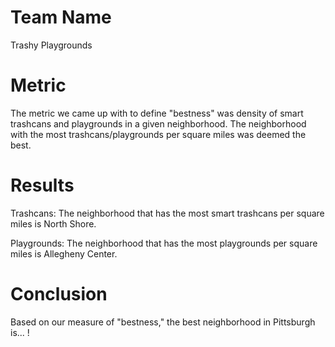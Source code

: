 # Team Name
Trashy Playgrounds

# Metric
The metric we came up with to define "bestness" was density of smart trashcans and playgrounds in a given neighborhood. The neighborhood with the most trashcans/playgrounds per square miles was deemed the best.

# Results
Trashcans: The neighborhood that has the most smart trashcans per square miles is North Shore.

Playgrounds: The neighborhood that has the most playgrounds per square miles is Allegheny Center.

# Conclusion
Based on our measure of "bestness," the best neighborhood in Pittsburgh is... !
